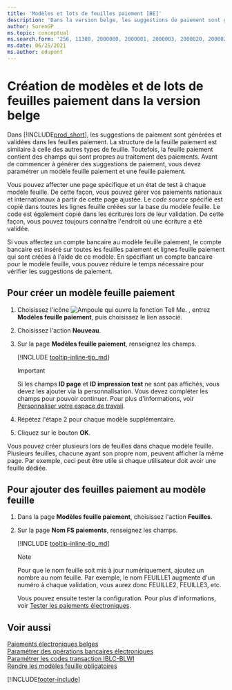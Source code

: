```yaml
---
title: 'Modèles et lots de feuilles paiement [BE]'
description: 'Dans la version belge, les suggestions de paiement sont générées et validées dans les feuilles paiement. La structure de la feuille paiement est similaire à celle des autres types de feuille.'
author: SorenGP
ms.topic: conceptual
ms.search.form: '256, 11300, 2000000, 2000001, 2000003, 2000020, 2000021, 2000022'
ms.date: 06/25/2021
ms.author: edupont
---
```

# Création de modèles et de lots de feuilles paiement dans la version belge

Dans [!INCLUDE[prod_short](../../includes/prod_short.md)], les suggestions de paiement sont générées et validées dans les feuilles paiement. La structure de la feuille paiement est similaire à celle des autres types de feuille. Toutefois, la feuille paiement contient des champs qui sont propres au traitement des paiements. Avant de commencer à générer des suggestions de paiement, vous devez paramétrer un modèle feuille paiement et une feuille paiement.  

Vous pouvez affecter une page spécifique et un état de test à chaque modèle feuille. De cette façon, vous pouvez gérer vos paiements nationaux et internationaux à partir de cette page ajustée. Le *code source* spécifié est copié dans toutes les lignes feuille créées sur la base du modèle feuille. Le code est également copié dans les écritures lors de leur validation. De cette façon, vous pouvez toujours connaître l'endroit où une écriture a été validée.

Si vous affectez un compte bancaire au modèle feuille paiement, le compte bancaire est inséré sur toutes les feuilles paiement et lignes feuille paiement qui sont créées à l'aide de ce modèle. En spécifiant un compte bancaire pour le modèle feuille, vous pouvez réduire le temps nécessaire pour vérifier les suggestions de paiement.  

## Pour créer un modèle feuille paiement  

1. Choisissez l'icône ![Ampoule qui ouvre la fonction Tell Me.](../../media/ui-search/search_small.png "Dites-moi ce que vous voulez faire") , entrez **Modèles feuille paiement**, puis choisissez le lien associé.  
2. Choisissez l'action **Nouveau**.  
3. Sur la page **Modèles feuille paiement**, renseignez les champs.  

    [!INCLUDE [tooltip-inline-tip_md](../../includes/tooltip-inline-tip_md.md)]

    > [!IMPORTANT]
    > Si les champs **ID page** et **ID impression test** ne sont pas affichés, vous devez les ajouter via la personnalisation. Vous devez compléter les champs pour pouvoir continuer. Pour plus d'informations, voir [Personnaliser votre espace de travail](../../ui-personalization-user.md).
4. Répétez l'étape 2 pour chaque modèle supplémentaire.

5. Cliquez sur le bouton **OK**.  

Vous pouvez créer plusieurs lors de feuilles dans chaque modèle feuille. Plusieurs feuilles, chacune ayant son propre nom, peuvent afficher la même page. Par exemple, ceci peut être utile si chaque utilisateur doit avoir une feuille dédiée.

## Pour ajouter des feuilles paiement au modèle feuille  

1. Dans la page **Modèles feuille paiement**, choisissez l'action **Feuilles**.  
2. Sur la page **Nom FS paiements**, renseignez les champs.  

    [!INCLUDE [tooltip-inline-tip_md](../../includes/tooltip-inline-tip_md.md)]

    > [!NOTE]
    > Pour que le nom feuille soit mis à jour numériquement, ajoutez un nombre au nom feuille. Par exemple, le nom FEUILLE1 augmente d'un numéro à chaque validation, vous aurez donc FEUILLE2, FEUILLE3, etc.  

    Vous pouvez ensuite tester la configuration. Pour plus d'informations, voir [Tester les paiements électroniques](how-to-test-electronic-payments.md).  

## Voir aussi

[Paiements électroniques belges](belgian-electronic-payments.md)  
[Paramétrer des opérations bancaires électroniques](how-to-set-up-electronic-banking.md)  
[Paramétrer les codes transaction IBLC-BLWI](how-to-set-up-iblc-blwi-transaction-codes.md)  
[Rendre les modèles feuille obligatoires](specify-journal-template-mandatory.md)  

[!INCLUDE[footer-include](../../includes/footer-banner.md)]